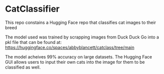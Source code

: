 # CatClassifier

This repo constains a Hugging Face repo that classifies cat images to their breed

The model used was trained by scrapping images from Duck Duck Go into a pkl file that can be found at: https://huggingface.co/spaces/abbyblancett/catclass/tree/main

The model acheives 99% accuracy on large datasets. The Hugging Face GUI allows users to input their own cats into the image for them to be classified as well.
